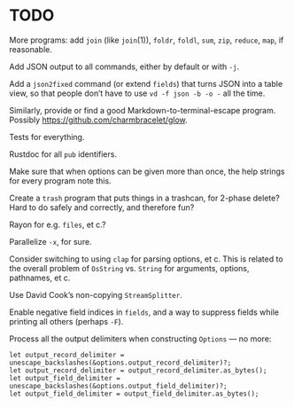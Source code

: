 # TODO

More programs: add `join` (like `join`(1)), `foldr`, `foldl`, `sum`, `zip`,
`reduce`, `map`, if reasonable.

Add JSON output to all commands, either by default or with `-j`.

Add a `json2fixed` command (or extend `fields`) that turns JSON into a table
view, so that people don’t have to use `vd -f json -b -o -` all the time.

Similarly, provide or find a good Markdown-to-terminal-escape program. Possibly
https://github.com/charmbracelet/glow.

Tests for everything.

Rustdoc for all `pub` identifiers.

Make sure that when options can be given more than once, the help strings for
every program note this.

Create a `trash` program that puts things in a trashcan, for 2-phase delete?
Hard to do safely and correctly, and therefore fun?

Rayon for e.g. `files`, et c.?

Parallelize `-x`, for sure.

Consider switching to using `clap` for parsing options, et c. This is related to
the overall problem of `OsString` vs. `String` for arguments, options,
pathnames, et c.

Use David Cook’s non-copying `StreamSplitter`.

Enable negative field indices in `fields`, and a way to suppress fields while
printing all others (perhaps `-F`).

Process all the output delimiters when constructing `Options` — no more:

```
let output_record_delimiter = unescape_backslashes(&options.output_record_delimiter)?;
let output_record_delimiter = output_record_delimiter.as_bytes();
let output_field_delimiter = unescape_backslashes(&options.output_field_delimiter)?;
let output_field_delimiter = output_field_delimiter.as_bytes();
```
